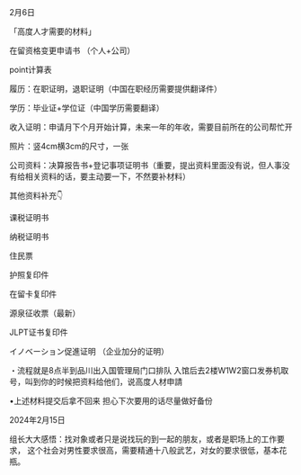2月6日

「高度人才需要的材料」

在留资格变更申请书 （个人+公司）

point计算表

履历：在职证明，退职证明（中国在职经历需要提供翻译件）

学历：毕业证+学位证（中国学历需要翻译）

收入证明：申请月下个月开始计算，未来一年的年收，需要目前所在的公司帮忙开

照片：竖4cm横3cm的尺寸，一张

公司资料：决算报告书+登记事项证明书（重要，提出资料里面没有说，但人事没有给相关资料的话，要主动要一下，不然要补材料）

其他资料补充👇

课税证明书

纳税证明书

住民票

护照复印件 

在留卡复印件

源泉征收票（最新）

JLPT证书复印件

イノベーション促進证明 （企业加分的证明）

・流程就是8点半到品川出入国管理局门口排队 入馆后去2楼W1W2窗口发券机取号，叫到你的时候把资料给他们，说高度人材申請

•上述材料提交后拿不回来 担心下次要用的话尽量做好备份



2024年2月15日

组长大大感悟：找对象或者只是说找玩的到一起的朋友，或者是职场上的工作要求， 这个社会对男性要求很高，需要精通十八般武艺，对女的要求很低，基本花瓶。



